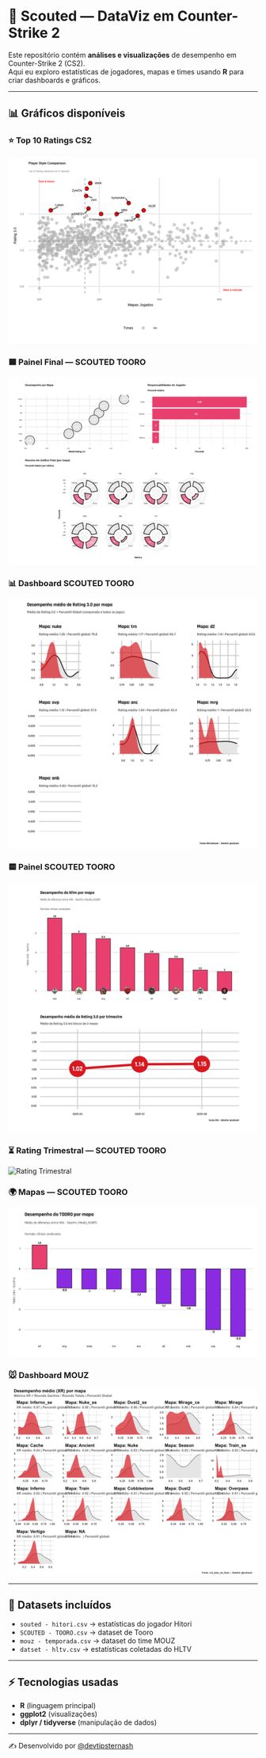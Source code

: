 # 🎯 Scouted — DataViz em Counter-Strike 2

Este repositório contém **análises e visualizações** de desempenho em Counter-Strike 2 (CS2).  
Aqui eu exploro estatísticas de jogadores, mapas e times usando **R** para criar dashboards e gráficos.

---

## 📊 Gráficos disponíveis


### ⭐ Top 10 Ratings CS2
![Top 10 Ratings](top%2010%20ratings_cs2_xr.png)

### 🟦 Painel Final — SCOUTED TOORO
![Painel Final SCOUTED TOORO](painel_final_SCOUTED_TOORO.png)

### 📊 Dashboard SCOUTED TOORO
![Dashboard SCOUTED TOORO](dashboard_SCOUTED_TOORO.png)

### 🟨 Painel SCOUTED TOORO
![Painel SCOUTED TOORO](painel_SCOUTED_TOORO.png)

### ⏳ Rating Trimestral — SCOUTED TOORO
![Rating Trimestral](SCOUTED_TOORO%20rating%20trimestre.png)

### 🌍 Mapas — SCOUTED TOORO
![Mapas SCOUTED TOORO](SCOUTED_TOORO%20mapas.png)

### 🐭 Dashboard MOUZ
![Dashboard MOUZ](mouzdashboard_cs2_xr.png)

---

## 📂 Datasets incluídos
- `souted - hitori.csv` → estatísticas do jogador Hitori  
- `SCOUTED - TOORO.csv` → dataset de Tooro  
- `mouz - temporada.csv` → dataset do time MOUZ  
- `datset - hltv.csv` → estatísticas coletadas do HLTV  

---

## ⚡ Tecnologias usadas
- **R** (linguagem principal)
- **ggplot2** (visualizações)
- **dplyr / tidyverse** (manipulação de dados)

---

✍️ Desenvolvido por [@devtipsternash](https://github.com/devtipsternash)

